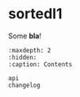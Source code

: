 # sortedl1

Some **bla**!

```{toctree}
:maxdepth: 2
:hidden:
:caption: Contents

api
changelog
```
